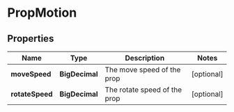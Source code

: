 

# PropMotion


## Properties

| Name | Type | Description | Notes |
|------------ | ------------- | ------------- | -------------|
|**moveSpeed** | **BigDecimal** | The move speed of the prop |  [optional] |
|**rotateSpeed** | **BigDecimal** | The rotate speed of the prop |  [optional] |



